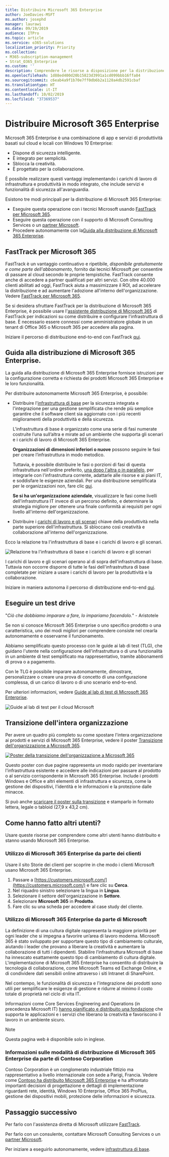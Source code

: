 ```yaml
---
title: Distribuire Microsoft 365 Enterprise
author: JoeDavies-MSFT
ms.author: josephd
manager: laurawi
ms.date: 09/19/2019
audience: ITPro
ms.topic: article
ms.service: o365-solutions
localization_priority: Priority
ms.collection:
- M365-subscription-management
- Strat_O365_Enterprise
ms.custom: ''
description: Comprendere le risorse a disposizione per la distribuzione di Microsoft 365 Enterprise nell'organizzazione.
ms.openlocfilehash: 1d88ed400d20b15823d3991a1cd099bbb16ffa84
ms.sourcegitcommit: c6eab4a9f1b70e7ff0db6b2a1128a4db2591cbaf
ms.translationtype: HT
ms.contentlocale: it-IT
ms.lasthandoff: 10/02/2019
ms.locfileid: "37369537"
---
```

# <a name="deploy-microsoft-365-enterprise"></a>Distribuire Microsoft 365 Enterprise

Microsoft 365 Enterprise è una combinazione di app e servizi di produttività basati sul cloud e locali con Windows 10 Enterprise:  

- Dispone di sicurezza intelligente.
- È integrato per semplicità.
- Sblocca la creatività.
- È progettato per la collaborazione.

È possibile realizzare questi vantaggi implementando i carichi di lavoro di infrastruttura e produttività in modo integrato, che include servizi e funzionalità di sicurezza all'avanguardia.

Esistono tre modi principali per la distribuzione di Microsoft 365 Enterprise:

- Eseguire questa operazione con i tecnici Microsoft usando [FastTrack per Microsoft 365](#fasttrack-for-microsoft-365).
- Eseguire questa operazione con il supporto di Microsoft Consulting Services o un [partner Microsoft](https://partner.microsoft.com/).
- Procedere autonomamente con la[Guida alla distribuzione di Microsoft 365 Enterprise](#microsoft-365-enterprise-deployment-guide).

## <a name="fasttrack-for-microsoft-365"></a>FastTrack per Microsoft 365

FastTrack è un vantaggio continuativo e ripetibile, *disponibile gratuitamente e come parte dell'abbonamento*, fornito dai tecnici Microsoft per consentire di passare al cloud secondo le proprie tempistiche. FastTrack consente anche di accedere a partner qualificati per altri servizi. Con oltre 40.000 clienti abilitati ad oggi, FastTrack aiuta a massimizzare il ROI, ad accelerare la distribuzione e ad aumentare l'adozione all'interno dell'organizzazione. Vedere [FastTrack per Microsoft 365](https://fasttrack.microsoft.com/microsoft365).

Se si desidera sfruttare FastTrack per la distribuzione di Microsoft 365 Enterprise, è possibile usare l'[assistente distribuzione di Microsoft 365](https://aka.ms/microsoft365setupguide) di FastTrack per indicazioni su come distribuire e configurare l'infrastruttura di base. È necessario essere connessi come amministratore globale in un tenant di Office 365 o Microsoft 365 per accedere alla pagina.

Iniziare il percorso di distribuzione end-to-end con FastTrack [qui](https://fasttrack.microsoft.com/microsoft365).

## <a name="microsoft-365-enterprise-deployment-guide"></a>Guida alla distribuzione di Microsoft 365 Enterprise.

La guida alla distribuzione di Microsoft 365 Enterprise fornisce istruzioni per la configurazione corretta e richiesta dei prodotti Microsoft 365 Enterprise e le loro funzionalità.

Per distribuire autonomamente Microsoft 365 Enterprise, è possibile:

- Distribuire l'[infrastruttura di base](deploy-foundation-infrastructure.md) per la sicurezza integrata e l'integrazione per una gestione semplificata che rende più semplice garantire che il software client sia aggiornato con i più recenti miglioramenti della produttività e della sicurezza. 
 
  L'infrastruttura di base è organizzato come una serie di fasi numerate costruite l’una sull’altra e mirate ad un ambiente che supporta gli scenari e i carichi di lavoro di Microsoft 365 Enterprise. 

  **Organizzazioni di dimensioni inferiori o nuove** possono seguire le fasi per creare l’infrastruttura in modo metodico.

  Tuttavia, è possibile distribuire le fasi o porzioni di fasi di questa infrastruttura nell'ordine preferito, [una dopo l'altra o in parallelo](deployment-strategies-microsoft-365-enterprise.md), per integrarle con l'infrastruttura corrente, adattarle alle risorse e ai piani IT, e soddisfare le esigenze aziendali. Per una distribuzione semplificata per le organizzazioni non, fare clic [qui](deploy-foundation-infrastructure-non-enterprises.md).

  **Se si ha un'organizzazione aziendale**, visualizzare le fasi come livelli dell'infrastruttura IT invece di un percorso definito, e determinare la strategia migliore per ottenere una finale conformità ai requisiti per ogni livello all'interno dell'organizzazione.

- Distribuire i [carichi di lavoro e gli scenari](deploy-workloads.md) chiave della produttività nella parte superiore dell'infrastruttura. Si sbloccano così creatività e collaborazione all'interno dell'organizzazione.

Ecco la relazione tra l'infrastruttura di base e i carichi di lavoro e gli scenari.

![Relazione tra l'infrastruttura di base e i carichi di lavoro e gli scenari](./media/deploy-microsoft-365-enterprise/m365-deploy-content-arch.png)

I carichi di lavoro e gli scenari operano al di sopra dell'infrastruttura di base. Tuttavia non occorre disporre di tutte le fasi dell'infrastruttura di base completate per iniziare a usare i carichi di lavoro per la produttività e la collaborazione.

Iniziare in maniera autonoma il percorso di distribuzione end-to-end [qui](deploy-foundation-infrastructure.md).

## <a name="take-a-test-drive"></a>Eseguire un test drive

"*Ciò che dobbiamo imparare a fare, lo impariamo facendolo.*" - Aristotele

Se non si conosce Microsoft 365 Enterprise o uno specifico prodotto o una caratteristica, uno dei modi migliori per comprendere consiste nel crearla autonomamente e osservarne il funzionamento.

Abbiamo semplificato questo processo con le guide ai lab di test (TLG), che guidano l'utente nella configurazione dell'infrastruttura o di una funzionalità in un ambiente di test semplificato ma rappresentativo, tramite abbonamenti di prova o a pagamento.

Con le TLG è possibile imparare autonomamente, dimostrare, personalizzare o creare una prova di concetto di una configurazione complessa, di un carico di lavoro o di uno scenario end-to-end.

Per ulteriori informazioni, vedere [Guide al lab di test di Microsoft 365 Enterprise](m365-enterprise-test-lab-guides.md).

![Guide al lab di test per il cloud Microsoft](media/m365-enterprise-test-lab-guides/cloud-tlg-icon.png)

## <a name="transition-your-entire-organization"></a>Transizione dell'intera organizzazione

Per avere un quadro più completo su come spostare l'intera organizzazione ai prodotti e servizi di Microsoft 365 Enterprise, vedere il poster [Transizione dell'organizzazione a Microsoft 365](media/deploy-microsoft-365-enterprise/transition-org-to-m365.pdf).

[![Poster della transizione dell'organizzazione a Microsoft 365](./media/deploy-microsoft-365-enterprise/transition-org-to-m365.png)](media/deploy-microsoft-365-enterprise/transition-org-to-m365.pdf)

Questo poster con due pagine rappresenta un modo rapido per inventariare l'infrastruttura esistente e accedere alle indicazioni per passare al prodotto o al servizio corrispondente in Microsoft 365 Enterprise. Include i prodotti Windows e Office e altri elementi di infrastruttura e sicurezza, come la gestione dei dispositivi, l'identità e le informazioni e la protezione dalle minacce.

Si può anche [scaricare il poster sulla transizione](https://github.com/MicrosoftDocs/microsoft-365-docs/raw/public/microsoft-365/enterprise/media/deploy-microsoft-365-enterprise/transition-org-to-m365.pdf) e stamparlo in formato lettera, legale o tabloid (27,9 x 43,2 cm).

## <a name="how-did-others-do-it"></a>Come hanno fatto altri utenti?

Usare queste risorse per comprendere come altri utenti hanno distribuito e stanno usando Microsoft 365 Enterprise.

### <a name="how-customers-use-microsoft-365-enterprise"></a>Utilizzo di Microsoft 365 Enterprise da parte dei clienti

Usare il sito Storie dei clienti per scoprire in che modo i clienti Microsoft usano Microsoft 365 Enterprise.

1. Passare a [https://customers.microsoft.com/](https://customers.microsoft.com/) e fare clic su **Cerca**.
2. Nel riquadro sinistro selezionare la lingua in **Lingua**.
3. Selezionare il settore dell'organizzazione in **Settore**.
4. Selezionare **Microsoft 365** in **Prodotto**.
5. Fare clic su una scheda per accedere al case study del cliente.

### <a name="how-microsoft-uses-microsoft-365-enterprise"></a>Utilizzo di Microsoft 365 Enterprise da parte di Microsoft

La definizione di una cultura digitale rappresenta la maggiore priorità per ogni leader che si impegna a favorire un’area di lavoro moderna. Microsoft 365 è stato sviluppato per supportare questo tipo di cambiamento culturale, aiutando i leader che provano a liberare la creatività e aumentare la collaborazione di tutti i dipendenti. Stabilire l’infrastruttura Microsoft di base ha innescato esattamente questo tipo di cambiamento di cultura digitale. L'implementazione di Microsoft 365 Enterprise ha consentito di distribuire la tecnologia di collaborazione, come Microsoft Teams ed Exchange Online, e di condividere dati sensibili online attraverso i siti Intranet di SharePoint.

Nel contempo, le funzionalità di sicurezza e l'integrazione dei prodotti sono utili per semplificare le esigenze di gestione e ridurre al minimo il costo totale di proprietà nel ciclo di vita IT. 

Informazioni come Core Services Engineering and Operations (in precedenza Microsoft IT) [hanno pianificato e distribuito una fondazione](https://www.microsoft.com/it-IT/itshowcase/deploying-and-managing-microsoft-365) che supporta le applicazioni e i servizi che liberano la creatività e favoriscono il lavoro in un ambiente sicuro.

> [!Note]
> Questa pagina web è disponibile solo in inglese.

### <a name="how-the-contoso-corporation-deployed-microsoft-365-enterprise"></a>Informazioni sulle modalità di distribuzione di Microsoft 365 Enterprise da parte di Contoso Corporation

Contoso Corporation è un conglomerato industriale fittizio ma rappresentativo a livello internazionale con sede a Parigi, Francia. Vedere come [Contoso ha distribuito Microsoft 365 Enterprise](contoso-case-study.md) e ha affrontato importanti decisioni di progettazione e dettagli di implementazione riguardanti rete, identità, Windows 10 Enterprise, Office 365 ProPlus, gestione dei dispositivi mobili, protezione delle informazioni e sicurezza. 

## <a name="next-step"></a>Passaggio successivo

Per farlo con l'assistenza diretta di Microsoft utilizzare [FastTrack](https://fasttrack.microsoft.com/microsoft365).

Per farlo con un consulente, contattare Microsoft Consulting Services o un [partner Microsoft](https://partner.microsoft.com/).

Per iniziare a eseguirlo autonomamente, vedere [infrastruttura di base](deploy-foundation-infrastructure.md).
